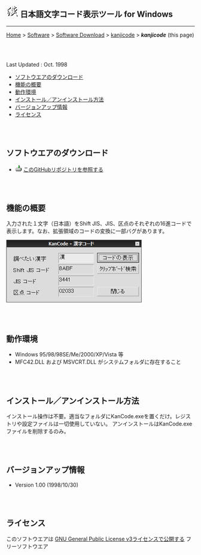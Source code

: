 ## ![icon](readme_pics/softdown-ico-kanji.gif)  日本語文字コード表示ツール for Windows<!-- omit in toc -->

---
[Home](https://oasis3855.github.io/webpage/) > [Software](https://oasis3855.github.io/webpage/software/index.html) > [Software Download](https://oasis3855.github.io/webpage/software/software-download.html) > [kanjicode](../kanjicode/README.md) > ***kanjicode*** (this page)

<br />
<br />

Last Updated : Oct. 1998

- [ソフトウエアのダウンロード](#ソフトウエアのダウンロード)
- [機能の概要](#機能の概要)
- [動作環境](#動作環境)
- [インストール／アンインストール方法](#インストールアンインストール方法)
- [バージョンアップ情報](#バージョンアップ情報)
- [ライセンス](#ライセンス)


<br />
<br />

## ソフトウエアのダウンロード

- ![download icon](../readme_pics/soft-ico-download-darkmode.gif)   [このGitHubリポジトリを参照する](../kanjicode/download) 

<br />
<br />

## 機能の概要

入力された１文字（日本語）をShift JIS、JIS、区点のそれぞれの16進コードで表示します。なお、拡張領域のコードの変換に一部バグがあります。 

![メインダイアログ](readme_pics/soft-kanjicode-dlg.png)

<br />
<br />

## 動作環境

- Windows 95/98/98SE/Me/2000/XP/Vista 等
- MFC42.DLL および MSVCRT.DLL がシステムフォルダに存在すること 

<br />
<br />

## インストール／アンインストール方法

インストール操作は不要。適当なフォルダにKanCode.exeを置くだけ。レジストリや設定ファイルは一切使用していない。 
アンインストールはKanCode.exeファイルを削除するのみ。

<br />
<br />

## バージョンアップ情報

-  Version 1.00 (1998/10/30) 

<br />
<br />

## ライセンス

このソフトウエアは [GNU General Public License v3ライセンスで公開する](https://gpl.mhatta.org/gpl.ja.html) フリーソフトウエア

